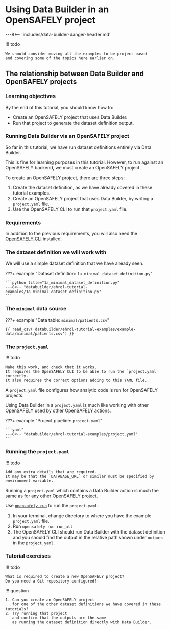 # Using Data Builder in an OpenSAFELY project

---8<-- 'includes/data-builder-danger-header.md'

!!! todo

    We should consider moving all the examples to be project based
    and covering some of the topics here earlier on.

## The relationship between Data Builder and OpenSAFELY projects

### Learning objectives

By the end of this tutorial, you should know how to:

* Create an OpenSAFELY project that uses Data Builder.
* Run that project to generate the dataset definition output.

### Running Data Builder via an OpenSAFELY project

So far in this tutorial,
we have run dataset definitions entirely via Data Builder.

This is fine for learning purposes in this tutorial.
However, to run against an OpenSAFELY backend,
we must create an OpenSAFELY project.

To create an OpenSAFELY project,
there are three steps:

1. Create the dataset definition,
   as we have already covered in these tutorial examples.
2. Create an OpenSAFELY project that uses Data Builder,
   by writing a `project.yaml` file.
3. Use the OpenSAFELY CLI to run that `project.yaml` file.

### Requirements

In addition to the previous requirements,
you will also need the [OpenSAFELY CLI](opensafely-cli.md) installed.

### The dataset definition we will work with

We will use a simple dataset definition that we have already seen.


???+ example "Dataset definition: `1a_minimal_dataset_definition.py`"

    ```python title="1a_minimal_dataset_definition.py"
    ---8<-- "databuilder/ehrql-tutorial-examples/1a_minimal_dataset_definition.py"
    ```

### The `minimal` data source

???+ example "Data table: `minimal/patients.csv`"

    {{ read_csv('databuilder/ehrql-tutorial-examples/example-data/minimal/patients.csv') }}

### The `project.yaml`

!!! todo

    Make this work, and check that it works.
    It requires the OpenSAFELY CLI to be able to run the `project.yaml` correctly.
    It also requires the correct options adding to this YAML file.

A `project.yaml` file configures how analytic code is run for OpenSAFELY projects.

Using Data Builder in a `project.yaml` is much like working with other OpenSAFELY used by other OpenSAFELY actions.

???+ example "Project pipeline: `project.yaml`"

    ```yaml"
    ---8<-- "databuilder/ehrql-tutorial-examples/project.yaml"
    ```

### Running the `project.yaml`

!!! todo

    Add any extra details that are required.
    It may be that the `DATABASE_URL` or similar must be specified by environment variable.

Running a `project.yaml` which contains a Data Builder action
is much the same as for any other OpenSAFELY project.

Use [`opensafely run`](opensafely-cli.md/#run) to run the `project.yaml`:

1. In your terminal, change directory to where you have the example `project.yaml` file.
2. Run `opensafely run run_all`
3. The OpenSAFELY CLI should run Data Builder with the dataset definition
   and you should find the output in the relative path shown under `outputs` in the `project.yaml`.

### Tutorial exercises

!!! todo

    What is required to create a new OpenSAFELY project?
    Do you need a Git repository configured?

!!! question

    1. Can you create an OpenSAFELY project
       for one of the other dataset definitions we have covered in these tutorials?
    2. Try running that project
       and confirm that the outputs are the same
       as running the dataset definition directly with Data Builder.
